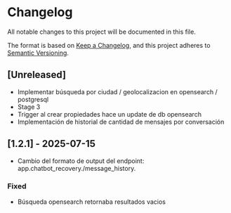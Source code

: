 # Changelog

All notable changes to this project will be documented in this file.

The format is based on [Keep a Changelog](https://keepachangelog.com/en/1.0.0/),
and this project adheres to [Semantic Versioning](https://semver.org/).

## [Unreleased]

- Implementar búsqueda por ciudad / geolocalizacion en opensearch / postgresql
- Stage 3
- Trigger al crear propiedades hace un update de db opensearch
- Implementación de historial de cantidad de mensajes por conversación

## [1.2.1] - 2025-07-15
- Cambio del formato de output del endpoint: app.chatbot_recovery./message_history.

### Fixed
- Búsqueda opensearch retornaba resultados vacios